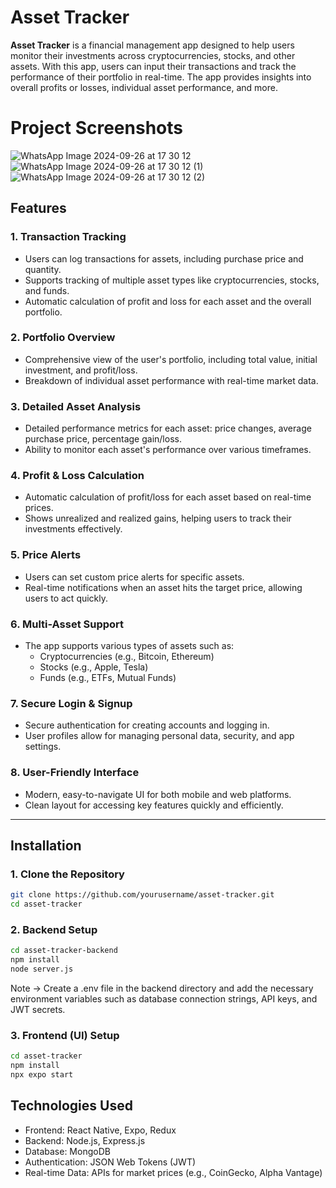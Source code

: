 # Asset Tracker

**Asset Tracker** is a financial management app designed to help users monitor their investments across cryptocurrencies, stocks, and other assets. With this app, users can input their transactions and track the performance of their portfolio in real-time. The app provides insights into overall profits or losses, individual asset performance, and more.

# Project Screenshots

![WhatsApp Image 2024-09-26 at 17 30 12](https://github.com/user-attachments/assets/bba75db1-a254-4955-afa9-03be67d6a15e)
![WhatsApp Image 2024-09-26 at 17 30 12 (1)](https://github.com/user-attachments/assets/0a5a7863-ff48-464e-83f3-a6d28d2b34c)
![WhatsApp Image 2024-09-26 at 17 30 12 (2)](https://github.com/user-attachments/assets/bdc54d2a-9b8a-41db-afcc-ca0b798de623)

## Features

### 1. Transaction Tracking
- Users can log transactions for assets, including purchase price and quantity.
- Supports tracking of multiple asset types like cryptocurrencies, stocks, and funds.
- Automatic calculation of profit and loss for each asset and the overall portfolio.

### 2. Portfolio Overview
- Comprehensive view of the user's portfolio, including total value, initial investment, and profit/loss.
- Breakdown of individual asset performance with real-time market data.

### 3. Detailed Asset Analysis
- Detailed performance metrics for each asset: price changes, average purchase price, percentage gain/loss.
- Ability to monitor each asset's performance over various timeframes.

### 4. Profit & Loss Calculation
- Automatic calculation of profit/loss for each asset based on real-time prices.
- Shows unrealized and realized gains, helping users to track their investments effectively.

### 5. Price Alerts
- Users can set custom price alerts for specific assets.
- Real-time notifications when an asset hits the target price, allowing users to act quickly.

### 6. Multi-Asset Support
- The app supports various types of assets such as:
  - Cryptocurrencies (e.g., Bitcoin, Ethereum)
  - Stocks (e.g., Apple, Tesla)
  - Funds (e.g., ETFs, Mutual Funds)

### 7. Secure Login & Signup
- Secure authentication for creating accounts and logging in.
- User profiles allow for managing personal data, security, and app settings.

### 8. User-Friendly Interface
- Modern, easy-to-navigate UI for both mobile and web platforms.
- Clean layout for accessing key features quickly and efficiently.

---

## Installation

### 1. Clone the Repository

   ```bash
   git clone https://github.com/yourusername/asset-tracker.git
   cd asset-tracker
   ```

### 2. Backend Setup

   ```bash
   cd asset-tracker-backend
   npm install
   node server.js
   ```

Note -> Create a .env file in the backend directory and add the necessary environment variables such as database connection strings, API keys, and JWT secrets.

### 3. Frontend (UI) Setup

   ```bash
   cd asset-tracker
   npm install
   npx expo start
   ```


## Technologies Used
- Frontend: React Native, Expo, Redux
- Backend: Node.js, Express.js
- Database: MongoDB
- Authentication: JSON Web Tokens (JWT)
- Real-time Data: APIs for market prices (e.g., CoinGecko, Alpha Vantage)








